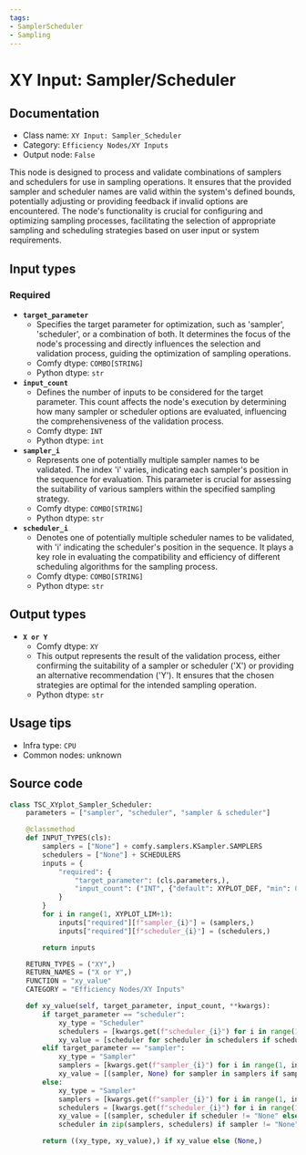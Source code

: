 ```yaml
---
tags:
- SamplerScheduler
- Sampling
---
```


# XY Input: Sampler/Scheduler
## Documentation
- Class name: `XY Input: Sampler_Scheduler`
- Category: `Efficiency Nodes/XY Inputs`
- Output node: `False`

This node is designed to process and validate combinations of samplers and schedulers for use in sampling operations. It ensures that the provided sampler and scheduler names are valid within the system's defined bounds, potentially adjusting or providing feedback if invalid options are encountered. The node's functionality is crucial for configuring and optimizing sampling processes, facilitating the selection of appropriate sampling and scheduling strategies based on user input or system requirements.
## Input types
### Required
- **`target_parameter`**
    - Specifies the target parameter for optimization, such as 'sampler', 'scheduler', or a combination of both. It determines the focus of the node's processing and directly influences the selection and validation process, guiding the optimization of sampling operations.
    - Comfy dtype: `COMBO[STRING]`
    - Python dtype: `str`
- **`input_count`**
    - Defines the number of inputs to be considered for the target parameter. This count affects the node's execution by determining how many sampler or scheduler options are evaluated, influencing the comprehensiveness of the validation process.
    - Comfy dtype: `INT`
    - Python dtype: `int`
- **`sampler_i`**
    - Represents one of potentially multiple sampler names to be validated. The index 'i' varies, indicating each sampler's position in the sequence for evaluation. This parameter is crucial for assessing the suitability of various samplers within the specified sampling strategy.
    - Comfy dtype: `COMBO[STRING]`
    - Python dtype: `str`
- **`scheduler_i`**
    - Denotes one of potentially multiple scheduler names to be validated, with 'i' indicating the scheduler's position in the sequence. It plays a key role in evaluating the compatibility and efficiency of different scheduling algorithms for the sampling process.
    - Comfy dtype: `COMBO[STRING]`
    - Python dtype: `str`
## Output types
- **`X or Y`**
    - Comfy dtype: `XY`
    - This output represents the result of the validation process, either confirming the suitability of a sampler or scheduler ('X') or providing an alternative recommendation ('Y'). It ensures that the chosen strategies are optimal for the intended sampling operation.
    - Python dtype: `str`
## Usage tips
- Infra type: `CPU`
- Common nodes: unknown


## Source code
```python
class TSC_XYplot_Sampler_Scheduler:
    parameters = ["sampler", "scheduler", "sampler & scheduler"]

    @classmethod
    def INPUT_TYPES(cls):
        samplers = ["None"] + comfy.samplers.KSampler.SAMPLERS
        schedulers = ["None"] + SCHEDULERS
        inputs = {
            "required": {
                "target_parameter": (cls.parameters,),
                "input_count": ("INT", {"default": XYPLOT_DEF, "min": 0, "max": XYPLOT_LIM, "step": 1})
            }
        }
        for i in range(1, XYPLOT_LIM+1):
            inputs["required"][f"sampler_{i}"] = (samplers,)
            inputs["required"][f"scheduler_{i}"] = (schedulers,)

        return inputs

    RETURN_TYPES = ("XY",)
    RETURN_NAMES = ("X or Y",)
    FUNCTION = "xy_value"
    CATEGORY = "Efficiency Nodes/XY Inputs"

    def xy_value(self, target_parameter, input_count, **kwargs):
        if target_parameter == "scheduler":
            xy_type = "Scheduler"
            schedulers = [kwargs.get(f"scheduler_{i}") for i in range(1, input_count + 1)]
            xy_value = [scheduler for scheduler in schedulers if scheduler != "None"]
        elif target_parameter == "sampler":
            xy_type = "Sampler"
            samplers = [kwargs.get(f"sampler_{i}") for i in range(1, input_count + 1)]
            xy_value = [(sampler, None) for sampler in samplers if sampler != "None"]
        else:
            xy_type = "Sampler"
            samplers = [kwargs.get(f"sampler_{i}") for i in range(1, input_count + 1)]
            schedulers = [kwargs.get(f"scheduler_{i}") for i in range(1, input_count + 1)]
            xy_value = [(sampler, scheduler if scheduler != "None" else None) for sampler,
            scheduler in zip(samplers, schedulers) if sampler != "None"]

        return ((xy_type, xy_value),) if xy_value else (None,)

```
